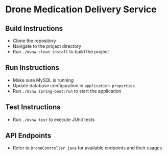 # Drone Medication Delivery Service

## Build Instructions
- Clone the repository
- Navigate to the project directory
- Run `./mvnw clean install` to build the project

## Run Instructions
- Make sure MySQL is running
- Update database configuration in `application.properties`
- Run `./mvnw spring-boot:run` to start the application

## Test Instructions
- Run `./mvnw test` to execute JUnit tests

## API Endpoints
- Refer to `DroneController.java` for available endpoints and their usages

